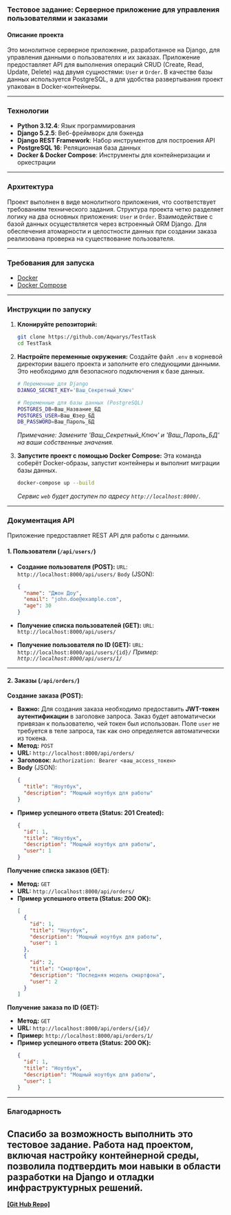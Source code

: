### **Тестовое задание: Серверное приложение для управления пользователями и заказами**

#### Описание проекта

Это монолитное серверное приложение, разработанное на Django, для управления данными о пользователях и их заказах. Приложение предоставляет API для выполнения операций CRUD (Create, Read, Update, Delete) над двумя сущностями: `User` и `Order`. В качестве базы данных используется PostgreSQL, а для удобства развертывания проект упакован в Docker-контейнеры.

-----

### Технологии

  * **Python 3.12.4**: Язык программирования
  * **Django 5.2.5**: Веб-фреймворк для бэкенда
  * **Django REST Framework**: Набор инструментов для построения API
  * **PostgreSQL 16**: Реляционная база данных
  * **Docker & Docker Compose**: Инструменты для контейнеризации и оркестрации

-----

### Архитектура

Проект выполнен в виде монолитного приложения, что соответствует требованиям технического задания. Структура проекта четко разделяет логику на два основных приложения: `User` и `Order`. Взаимодействие с базой данных осуществляется через встроенный ORM Django. Для обеспечения атомарности и целостности данных при создании заказа реализована проверка на существование пользователя.

-----

### Требования для запуска

  * [Docker](https://www.docker.com/products/docker-desktop/)
  * [Docker Compose](https://docs.docker.com/compose/install/)

-----

### Инструкции по запуску

1.  **Клонируйте репозиторий:**

    ```bash
    git clone https://github.com/Aqwarys/TestTask
    cd TestTask
    ```

2.  **Настройте переменные окружения:**
    Создайте файл `.env` в корневой директории вашего проекта и заполните его следующими данными. Это необходимо для безопасного подключения к базе данных.

    ```bash
    # Переменные для Django
    DJANGO_SECRET_KEY='Ваш_Секретный_Ключ'

    # Переменные для базы данных (PostgreSQL)
    POSTGRES_DB=Ваш_Название_БД
    POSTGRES_USER=Ваш_Юзер_БД
    DB_PASSWORD=Ваш_Пароль_БД
    ```

    *Примечание: Замените 'Ваш\_Секретный\_Ключ' и 'Ваш\_Пароль\_БД' на ваши собственные значения.*

3.  **Запустите проект с помощью Docker Compose:**
    Эта команда соберёт Docker-образы, запустит контейнеры и выполнит миграции базы данных.

    ```bash
    docker-compose up --build
    ```

    *Сервис `web` будет доступен по адресу `http://localhost:8000/`.*

-----

### Документация API

Приложение предоставляет REST API для работы с данными.

#### 1\. Пользователи (`/api/users/`)

  * **Создание пользователя (POST):**
    `URL`: `http://localhost:8000/api/users/`
    `Body` (JSON):

    ```json
    {
      "name": "Джон Доу",
      "email": "john.doe@example.com",
      "age": 30
    }
    ```

  * **Получение списка пользователей (GET):**
    `URL`: `http://localhost:8000/api/users/`

  * **Получение пользователя по ID (GET):**
    `URL`: `http://localhost:8000/api/users/{id}/`
    *Пример: `http://localhost:8000/api/users/1/`*

-----

#### 2\. Заказы (`/api/orders/`)

**Создание заказа (POST):**

  * **Важно:** Для создания заказа необходимо предоставить **JWT-токен аутентификации** в заголовке запроса. Заказ будет автоматически привязан к пользователю, чей токен был использован. Поле `user` не требуется в теле запроса, так как оно определяется автоматически из токена.
  * **Метод:** `POST`
  * **URL:** `http://localhost:8000/api/orders/`
  * **Заголовок:** `Authorization: Bearer <ваш_access_токен>`
  * **Body** (JSON):
    ```json
    {
      "title": "Ноутбук",
      "description": "Мощный ноутбук для работы"
    }
    ```
  * **Пример успешного ответа (Status: 201 Created):**
    ```json
    {
      "id": 1,
      "title": "Ноутбук",
      "description": "Мощный ноутбук для работы",
      "user": 1
    }
    ```

**Получение списка заказов (GET):**

  * **Метод:** `GET`
  * **URL:** `http://localhost:8000/api/orders/`
  * **Пример успешного ответа (Status: 200 OK):**
    ```json
    [
      {
        "id": 1,
        "title": "Ноутбук",
        "description": "Мощный ноутбук для работы",
        "user": 1
      },
      {
        "id": 2,
        "title": "Смартфон",
        "description": "Последняя модель смартфона",
        "user": 2
      }
    ]
    ```

**Получение заказа по ID (GET):**

  * **Метод:** `GET`
  * **URL:** `http://localhost:8000/api/orders/{id}/`
  * **Пример:** `http://localhost:8000/api/orders/1/`
  * **Пример успешного ответа (Status: 200 OK):**
    ```json
    {
      "id": 1,
      "title": "Ноутбук",
      "description": "Мощный ноутбук для работы",
      "user": 1
    }
    ```
-----

### Благодарность

Спасибо за возможность выполнить это тестовое задание. Работа над проектом, включая настройку контейнерной среды, позволила подтвердить мои навыки в области разработки на Django и отладки инфраструктурных решений.
-----

[**\[Git Hub Repo\]**](https://github.com/Aqwarys/TestTask)